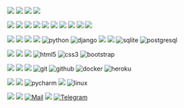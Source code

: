 ![](https://img.shields.io/badge/-hi!-black?style=for-the-badge)
![](https://img.shields.io/badge/-i'm-black?style=for-the-badge)
![](https://img.shields.io/badge/-aleksandr-black?style=for-the-badge)
![](https://img.shields.io/badge/-maskalev-black?style=for-the-badge)

![](https://img.shields.io/badge/-i'm-black?style=for-the-badge)
![](https://img.shields.io/badge/-currently-black?style=for-the-badge)
![](https://img.shields.io/badge/-studying-black?style=for-the-badge)
![](https://img.shields.io/badge/-in-black?style=for-the-badge)
[![](https://img.shields.io/badge/-yandex_praktikum-black?style=for-the-badge)](https://praktikum.yandex.ru)
![](https://img.shields.io/badge/-to-black?style=for-the-badge)
![](https://img.shields.io/badge/-be-black?style=for-the-badge)
![](https://img.shields.io/badge/-an-black?style=for-the-badge)
![](https://img.shields.io/badge/-backend-black?style=for-the-badge)
![](https://img.shields.io/badge/-developer-black?style=for-the-badge)

![](https://img.shields.io/badge/-my-black?style=for-the-badge)
![](https://img.shields.io/badge/-main-black?style=for-the-badge)
![](https://img.shields.io/badge/-line-black?style=for-the-badge)
![](https://img.shields.io/badge/-is-black?style=for-the-badge)
![python](https://img.shields.io/badge/-python-black?style=for-the-badge&logo=python)
![django](https://img.shields.io/badge/-django-black?style=for-the-badge&logo=django)
![](https://img.shields.io/badge/-django_rest_framework-black?style=for-the-badge)
![](https://img.shields.io/badge/-with-black?style=for-the-badge)
![sqlite](https://img.shields.io/badge/-sqlite-black?style=for-the-badge&logo=sqlite)
![postgresql](https://img.shields.io/badge/-postgresql-black?style=for-the-badge&logo=postgresql)

![](https://img.shields.io/badge/-also-black?style=for-the-badge)
![](https://img.shields.io/badge/-work-black?style=for-the-badge)
![](https://img.shields.io/badge/-with-black?style=for-the-badge)
![html5](https://img.shields.io/badge/-html5-black?style=for-the-badge&logo=html5)
![css3](https://img.shields.io/badge/-css3-black?style=for-the-badge&logo=css3)
![bootstrap](https://img.shields.io/badge/-bootstrap-black?style=for-the-badge&logo=bootstrap)

![](https://img.shields.io/badge/-likewise-black?style=for-the-badge)
![](https://img.shields.io/badge/-i-black?style=for-the-badge)
![](https://img.shields.io/badge/-use-black?style=for-the-badge)
![git](https://img.shields.io/badge/-git-black?style=for-the-badge&logo=git)
![github](https://img.shields.io/badge/-github-black?style=for-the-badge&logo=github)
![docker](https://img.shields.io/badge/-docker-black?style=for-the-badge&logo=docker)
![heroku](https://img.shields.io/badge/-heroku-black?style=for-the-badge&logo=heroku)

![](https://img.shields.io/badge/-i-black?style=for-the-badge)
![](https://img.shields.io/badge/-employ-black?style=for-the-badge)
![pycharm](https://img.shields.io/badge/-pycharm-black?style=for-the-badge&logo=pycharm)
![](https://img.shields.io/badge/-on-black?style=for-the-badge)
![linux](https://img.shields.io/badge/-linux-black?style=for-the-badge&logo=linux)

![](https://img.shields.io/badge/-write-black?style=for-the-badge)
![](https://img.shields.io/badge/-me-black?style=for-the-badge)
[![Mail](https://img.shields.io/badge/-avmaskalev@gmail.com-black?style=for-the-badge&logo=gmail)](mailto:avmaskalev@gmail.com)
![](https://img.shields.io/badge/-or-black?style=for-the-badge)
[![Telegram](https://img.shields.io/badge/-clickclickclick-black?style=for-the-badge&logo=telegram)](https://t.me/clickclickclick)
